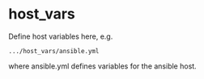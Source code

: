host_vars
=========

Define host variables here, e.g.

    .../host_vars/ansible.yml

where ansible.yml defines variables for the ansible host.

